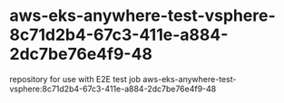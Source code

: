 # aws-eks-anywhere-test-vsphere-8c71d2b4-67c3-411e-a884-2dc7be76e4f9-48
repository for use with E2E test job aws-eks-anywhere-test-vsphere:8c71d2b4-67c3-411e-a884-2dc7be76e4f9-48
